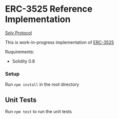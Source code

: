 # ERC-3525 Reference Implementation

[Solv Protocol](https://solv.finance)

This is work-in-progress implementation of [ERC-3525](https://eips.ethereum.org/EIPS/eip-3525)

Ruquirements:

- Solidity 0.8

### Setup

Run `npm install` in the root directory

## Unit Tests

Run `npm test` to run the unit tests
